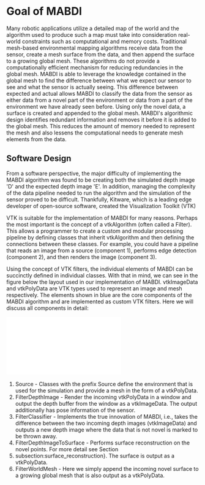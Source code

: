 # Goal of MABDI

Many robotic applications utilize a detailed map of the world and the
algorithm used to produce such a map must take into consideration real-world
constraints such as computational and memory costs. Traditional mesh-based
environmental mapping algorithms receive data from the sensor, create a mesh
surface from the data, and then append the surface to a growing global mesh.
These algorithms do not provide a computationally efficient mechanism for
reducing redundancies in the global mesh. MABDI is able to leverage the
knowledge contained in the global mesh to find the difference between what we
expect our sensor to see and what the sensor is actually seeing. This
difference between expected and actual allows MABDI to classify the data from
the sensor as either data from a novel part of the environment or data from a
part of the environment we have already seen before. Using only the novel
data, a surface is created and appended to the global mesh. MABDI's
algorithmic design identifies redundant information and removes it
before it is added to the global mesh. This reduces the amount of
memory needed to represent the mesh and also lessens the computational needs
to generate mesh elements from the data.

## Software Design

From a software perspective, the major difficulty of implementing the MABDI
algorithm was found to be creating both the simulated depth image 'D' and the
expected depth image 'E'. In addition, managing the complexity of the data
pipeline needed to run the algorithm and the simulation of the sensor proved to
be difficult. Thankfully, Kitware, which is a leading edge developer of
open-source software, created the Visualization Toolkit (VTK)

VTK is suitable for the implementation of MABDI for many reasons. Perhaps
the most important is the concept of a vtkAlgorithm (often called a Filter).
This allows a programmer to create a custom and modular processing pipeline by
defining classes that inherit vtkAlgorithm and then defining the connections
between these classes. For example, you could have a pipeline that reads an
image from a source (component 1), performs edge detection (component 2), and
then renders the image (component 3).

Using the concept of VTK filters, the individual elements of MABDI can be
succinctly defined in individual classes. With that in mind, we can see in the
figure below the layout used in our implementation of MABDI. vtkImageData and
vtkPolyData are VTK types used to represent an image and mesh respectively. The
elements shown in blue are the core components of the MABDI algorithm and are
implemented as custom VTK filters. Here we will discuss all components in
detail:

![Software Diagram](software_diagram.pdf)

1. Source - Classes with the prefix Source define the
environment that is used for the simulation and provide a mesh in the form
of a vtkPolyData.
2. FilterDepthImage - Render the incoming vtkPolyData in a
window and output the depth buffer from the window as a vtkImageData. The
output additionally has pose information of the sensor.
3. FilterClassifier - Implements the true innovation of MABDI,
i.e., takes the difference between the two incoming depth images
(vtkImageData) and outputs a new depth image where the data that is not
novel is marked to be thrown away.
4. FilterDepthImageToSurface - Performs surface reconstruction
on the novel points. For more detail see Section
5. subsection:surface_reconstruction}. The surface is output as a
vtkPolyData.
6. FilterWorldMesh - Here we simply append the incoming novel
surface to a growing global mesh that is also output as a vtkPolyData.
